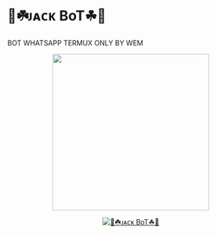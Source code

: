 # 🤖☘️ᴊᴀᴄᴋ BoT☘🤖
BOT WHATSAPP TERMUX ONLY BY WEM
<p align="center">
<img src = "https://avatars.githubusercontent.com/u/74690366?s=400&u=8b0bd80d74c7b7376382ed5b07a61527c9f5ae8f&v=4" width="320">
</p>
<p align="center">
<a href="#"><img title="🤖☘️ᴊᴀᴄᴋ BoT☘🤖" src="https://img.shields.io/badge/WEM-GNSS-green?colorA=%23ff0000&colorB=%23017e40&style=for-the-badge"></a>
</p>
